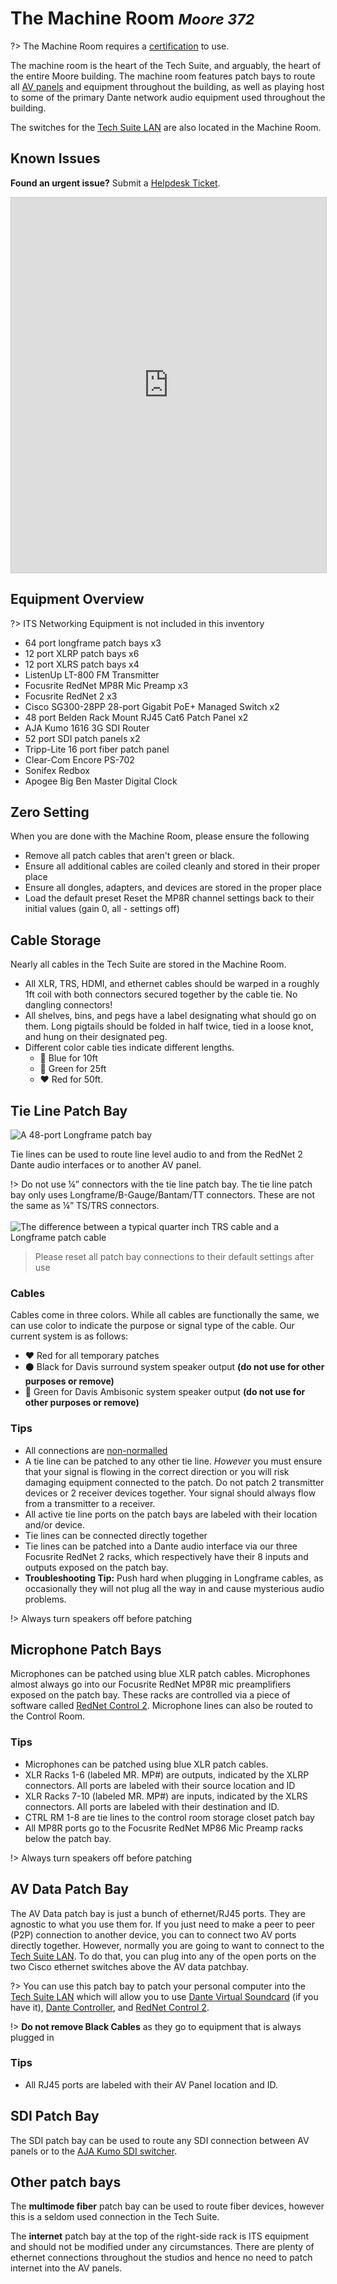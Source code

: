 <!-- Document links. Please put all links here to make broken link checking easier. -->
[av-panels]: /av-panels.md
[clearcom]: /clearcom.md
[control-room]: /control-room.md
[dante]: /dante.md
[edit-rooms]: /edit-rooms.md
[lan]: /lan.md
[machine-room]: /machine-room.md
[mtl]: /mtl.md
[video-switcher]: /video-switcher.md
[workshop]: /workshop.md
[helpdesk]: https://sites.google.com/umich.edu/pat/helpdesk
[training]: https://sites.google.com/umich.edu/pat/training

[non-normalled]: https://www.sweetwater.com/insync/non-normalled/

# The Machine Room <small>*Moore 372*</small>
?> The Machine Room requires a [certification][training] to use.

The machine room is the heart of the Tech Suite, and arguably, the heart of the entire Moore building. The machine room features patch bays to route all [AV panels][av-panels] and equipment throughout the building, as well as playing host to some of the primary Dante network audio equipment used throughout the building.

The switches for the [Tech Suite LAN][lan] are also located in the Machine Room.

<!-- TODO: More Images -->

## Known Issues

**Found an urgent issue?** Submit a [Helpdesk Ticket][helpdesk].

<iframe class="airtable-embed" src="https://airtable.com/embed/shrxNqE7lInLejewY?backgroundColor=blue" frameborder="0" onmousewheel="" width="100%" height="600px" style="background: transparent; border: 1px solid #ccc;"></iframe>

## Equipment Overview

?> ITS Networking Equipment is not included in this inventory

- 64 port longframe patch bays x3
- 12 port XLRP patch bays x6
- 12 port XLRS patch bays x4
- ListenUp LT-800 FM Transmitter
- Focusrite RedNet MP8R Mic Preamp x3
- Focusrite RedNet 2 x3 
- Cisco SG300-28PP 28-port Gigabit PoE+ Managed Switch x2
- 48 port Belden Rack Mount RJ45 Cat6 Patch Panel x2
- AJA Kumo 1616 3G SDI Router
- 52 port SDI patch panels x2
- Tripp-Lite 16 port fiber patch panel
- Clear-Com Encore PS-702
- Sonifex Redbox
- Apogee Big Ben Master Digital Clock

## Zero Setting
When you are done with the Machine Room, please ensure the following
- Remove all patch cables that aren't green or black.
- Ensure all additional cables are coiled cleanly and stored in their proper place
- Ensure all dongles, adapters, and devices are stored in the proper place
- Load the default preset
Reset the MP8R channel settings back to their initial values (gain 0, all - settings off)

## Cable Storage
Nearly all cables in the Tech Suite are stored in the Machine Room.
- All XLR, TRS, HDMI, and ethernet cables should be warped in a roughly 1ft coil with both connectors secured together by the cable tie. No dangling connectors!
- All shelves, bins, and pegs have a label designating what should go on them.
Long pigtails should be folded in half twice, tied in a loose knot, and hung on their designated peg.
- Different color cable ties indicate different lengths.
    - :blue_heart: Blue for 10ft
    - :green_heart: Green for 25ft
    - :heart: Red for 50ft.

## Tie Line Patch Bay

![A 48-port Longframe patch bay](/_media/patch-bay.webp ':size=80%')

Tie lines can be used to route line level audio to and from the RedNet 2 Dante audio interfaces or to another AV panel.

!> Do not use ¼” connectors with the tie line patch bay. The tie line patch bay only uses Longframe/B-Gauge/Bantam/TT connectors. These are not the same as ¼” TS/TRS connectors. <br/><br/> ![The difference between a typical quarter inch TRS cable and a Longframe patch cable](/_media/dont-use-trs.webp ':size=150px')

> Please reset all patch bay connections to their default settings after use

### Cables
Cables come in three colors. While all cables are functionally the same, we can use color to indicate the purpose or signal type of the cable. Our current system is as follows:
- :heart: Red for all temporary patches
- :black_circle: Black for Davis surround system speaker output **(do not use for other purposes or remove)**
- :green_heart: Green for Davis Ambisonic system speaker output **(do not use for other purposes or remove)**

### Tips
- All connections are [non-normalled][non-normalled]
- A tie line can be patched to any other tie line. *However* you must ensure that your signal is flowing in the correct direction or you will risk damaging equipment connected to the patch. Do not patch 2 transmitter devices or 2 receiver devices together. Your signal should always flow from a transmitter to a receiver.
- All active tie line ports on the patch bays are labeled with their location and/or device.
- Tie lines can be connected directly together
- Tie lines can be patched into a Dante audio interface via our three Focusrite RedNet 2 racks, which respectively have their 8 inputs and outputs exposed on the patch bay.
- **Troubleshooting Tip:** Push hard when plugging in Longframe cables, as occasionally they will not plug all the way in and cause mysterious audio problems.

!> Always turn speakers off before patching

## Microphone Patch Bays
Microphones can be patched using blue XLR patch cables. Microphones almost always go into our Focusrite RedNet MP8R mic preamplifiers exposed on the patch bay. These racks are controlled via a piece of software called [RedNet Control 2][dante]. Microphone lines can also be routed to the Control Room.

### Tips
- Microphones can be patched using blue XLR patch cables.
- XLR Racks 1-6 (labeled MR. MP#) are outputs, indicated by the XLRP connectors. All ports are labeled with their source location and ID
- XLR Racks 7-10 (labeled MR. MP#) are inputs, indicated by the XLRS connectors. All ports are labeled with their destination and ID.
- CTRL RM 1-8 are tie lines to the control room storage closet patch bay
- All MP8R ports go to the Focusrite RedNet MP86 Mic Preamp racks below the patch bay.

!> Always turn speakers off before patching

## AV Data Patch Bay
The AV Data patch bay is just a bunch of ethernet/RJ45 ports. They are agnostic to what you use them for. If you just need to make a peer to peer (P2P) connection to another device, you can to connect two AV ports directly together. However, normally you are going to want to connect to the [Tech Suite LAN][lan]. To do that, you can plug into any of the open ports on the two Cisco ethernet switches above the AV data patchbay.

?> You can use this patch bay to patch your personal computer into the [Tech Suite LAN][lan] which will allow you to use [Dante Virtual Soundcard][dante] (if you have it), [Dante Controller][dante], and [RedNet Control 2][dante].

!> **Do not remove Black Cables** as they go to equipment that is always plugged in


### Tips
- All RJ45 ports are labeled with their AV Panel location and ID.

## SDI Patch Bay
The SDI patch bay can be used to route any SDI connection between AV panels or to the [AJA Kumo SDI switcher][video-switcher].

## Other patch bays
The **multimode fiber** patch bay can be used to route fiber devices, however this is a seldom used connection in the Tech Suite.

The **internet** patch bay at the top of the right-side rack is ITS equipment and should not be modified under any circumstances. There are plenty of ethernet connections throughout the studios and hence no need to patch internet into the AV panels.